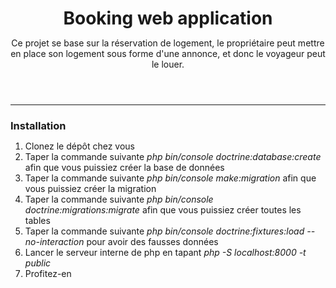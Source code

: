 <header>
  <h1 style="margin-bottom: 10px">Booking web application</h1>
  <p>Ce projet se base sur la réservation de logement, le propriétaire peut mettre en place son logement sous forme d'une annonce, et donc le voyageur peut le louer.</p>
</header>

<hr style="margin: 20px 0">

<main>
  <h3 style="margin-bottom: 10px">Installation</h3>
  <ol>
    <li>Clonez le dépôt chez vous</li>
    <li>Taper la commande suivante <bold><em>php bin/console doctrine:database:create</em></bold> afin que vous puissiez créer la base de données</li>
    <li>Taper la commande suivante <bold><em>php bin/console make:migration</em></bold> afin que vous puissiez créer la migration</li>
    <li>Taper la commande suivante <bold><em>php bin/console doctrine:migrations:migrate</em></bold> afin que vous puissiez créer toutes les tables</li>
    <li>Taper la commande suivante <bold><em>php bin/console doctrine:fixtures:load --no-interaction</em></bold> pour avoir des fausses données</li>
    <li>Lancer le serveur interne de php en tapant <em>php -S localhost:8000 -t public</em></bold></li>
    <li>Profitez-en</li>
  </ol>
</main>


